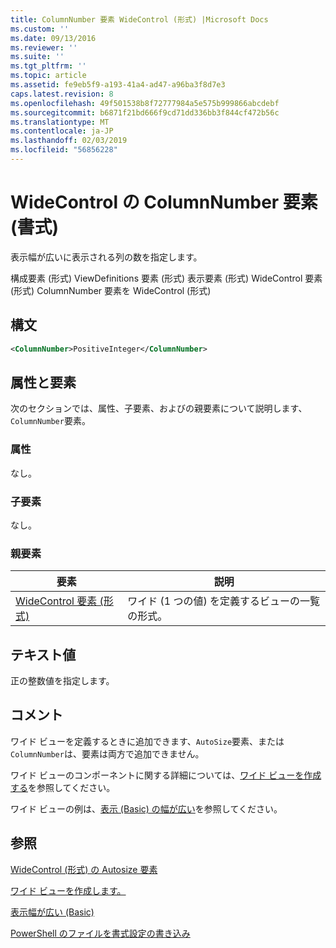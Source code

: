 ```yaml
---
title: ColumnNumber 要素 WideControl (形式) |Microsoft Docs
ms.custom: ''
ms.date: 09/13/2016
ms.reviewer: ''
ms.suite: ''
ms.tgt_pltfrm: ''
ms.topic: article
ms.assetid: fe9eb5f9-a193-41a4-ad47-a96ba3f8d7e3
caps.latest.revision: 8
ms.openlocfilehash: 49f501538b8f72777984a5e575b999866abcdebf
ms.sourcegitcommit: b6871f21bd666f9cd71dd336bb3f844cf472b56c
ms.translationtype: MT
ms.contentlocale: ja-JP
ms.lasthandoff: 02/03/2019
ms.locfileid: "56856228"
---
```

# <a name="columnnumber-element-for-widecontrol-format"></a>WideControl の ColumnNumber 要素 (書式)

表示幅が広いに表示される列の数を指定します。

構成要素 (形式) ViewDefinitions 要素 (形式) 表示要素 (形式) WideControl 要素 (形式) ColumnNumber 要素を WideControl (形式)

## <a name="syntax"></a>構文

```xml
<ColumnNumber>PositiveInteger</ColumnNumber>
```

## <a name="attributes-and-elements"></a>属性と要素

次のセクションでは、属性、子要素、およびの親要素について説明します、`ColumnNumber`要素。

### <a name="attributes"></a>属性

なし。

### <a name="child-elements"></a>子要素

なし。

### <a name="parent-elements"></a>親要素

|要素|説明|
|-------------|-----------------|
|[WideControl 要素 (形式)](./widecontrol-element-format.md)|ワイド (1 つの値) を定義するビューの一覧の形式。|

## <a name="text-value"></a>テキスト値

正の整数値を指定します。

## <a name="remarks"></a>コメント

ワイド ビューを定義するときに追加できます、`AutoSize`要素、または`ColumnNumber`は、要素は両方で追加できません。

ワイド ビューのコンポーネントに関する詳細については、[ワイド ビューを作成する](./creating-a-wide-view.md)を参照してください。

ワイド ビューの例は、[表示 (Basic) の幅が広い](./wide-view-basic.md)を参照してください。

## <a name="see-also"></a>参照

[WideControl (形式) の Autosize 要素](./autosize-element-for-widecontrol-format.md)

[ワイド ビューを作成します。](./creating-a-wide-view.md)

[表示幅が広い (Basic)](./wide-view-basic.md)

[PowerShell のファイルを書式設定の書き込み](./writing-a-powershell-formatting-file.md)
